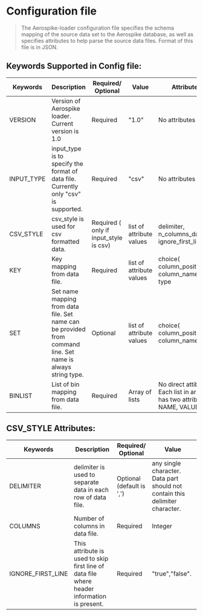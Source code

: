 # Configuration file
  > The Aerospike-loader configuration file specifies the schema mapping of the source data set to the Aerospike database, as well as specifies attributes to help parse the source data files.
Format of this file is in JSON.

## Keywords Supported in Config file:

| Keywords   | Description                                                                                                  | Required/ Optional                     | Value                    | Attributes                                                                |
|------------|--------------------------------------------------------------------------------------------------------------|----------------------------------------|--------------------------|---------------------------------------------------------------------------|
| VERSION    | Version of Aerospike loader. Current version is 1.0                                                          | Required                               | "1.0"                    | No attributes                                                             |
| INPUT_TYPE | input_type is to specify the format of data file. Currently only "csv" is supported.                         | Required                               | "csv"                    | No attributes                                                             |
| CSV_STYLE  | csv_style is used for csv formatted data.                                                                    | Required ( only if input_style is csv) | list of attribute values | delimiter, n_columns_datafile, ignore_first_line                          |
| KEY        | Key mapping from data file.                                                                                  | Required                               | list of attribute values | choice( column_position, column_name), type                               |
| SET        | Set name mapping from data file. Set name can be provided from command line. Set name is always string type. | Optional                               | list of attribute values | choice( column_position, column_name)                                     |
| BINLIST    |  List of bin mapping  from data file.                                                                        | Required                               | Array of lists           | No direct attibutes. Each list in array has two attributes: NAME, VALUE . |

## CSV_STYLE Attributes:

| Keywords          	| Description                                                                                  	| Required/ Optional        	| Value                                                                        	|
|-------------------	|----------------------------------------------------------------------------------------------	|---------------------------	|------------------------------------------------------------------------------	|
| DELIMITER         	| delimiter is used to separate data in each row of data file.                                 	| Optional (default is ',') 	| any single character. Data part should not contain this delimiter character. 	|
| COLUMNS           	| Number of columns in data file.                                                              	| Required                  	| Integer                                                                      	|
| IGNORE_FIRST_LINE 	| This attribute is used to skip first line of data file where header information is present.  	| Required                  	| "true","false".                                                              	|
